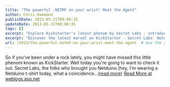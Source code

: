 ```yaml
---
title: "The powerful .NETMF on your wrist! Meet the Agent"
author: Chris Hammond
publishDate: 2013-05-21T09:00:35
updateDate: 2013-05-21T09:00:35
tags: []
excerpt: "Explore Kickstarter's latest phenom by Secret Labs - introducing the Agent, powered by the Netduino creator."
excerpt: "Discover the latest marvel on KickStarter - Secret Labs' Netduino. Explore more on weblogs.asp.net."
url: /2013/the-powerful-netmf-on-your-wrist-meet-the-agent  # Use the generated URL with year
---
```

So if you've been under a rock lately, you might have missed this little phenom known as KickStarter. Well today you're going to want to check it out. Secret Labs, the folks who brought you Netduino (hey, I'm wearing a Netduino t-shirt today, what a coincidence...(<a href="https://weblogs.asp.net/christoc/archive/2013/05/21/the-powerful-netmf-on-your-wrist-meet-the-agent.aspx">read more</a>)<img src="https://weblogs.asp.net/aggbug.aspx?PostID=10320697" width="1" height="1"> <a href="https://weblogs.asp.net/christoc/archive/2013/05/21/the-powerful-netmf-on-your-wrist-meet-the-agent.aspx">Read More at weblogs.asp.net</a>

